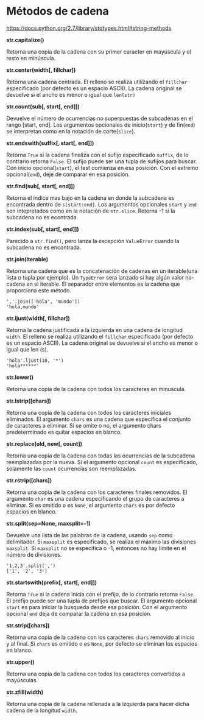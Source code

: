 
# Métodos de cadena
https://docs.python.org/2.7/library/stdtypes.html#string-methods

**str.capitalize()**

Retorna una copia de la cadena con su primer caracter en mayúscula y el resto en minúscula.

**str.center(width[, fillchar])**

Retorna una cadena centrada.
El relleno se realiza utilizando el `fillchar` especificado (por defecto es un espacio ASCII).
La cadena original se devuelve si el ancho es menor o igual que `len(str)`


**str.count(sub[, start[, end]])**

Devuelve el número de ocurrencias no superpuestas de subcadenas en el rango [start, end].
Los argumentos opcionales de inicio(`start`) y de fin(`end`) se interpretan como en la notación de corte(`slice`).

**str.endswith(suffix[, start[, end]])**

Retorna `True` si la cadena finaliza con el sufijo especificado `suffix`, de lo contrario retorna `False`.
El sufijo puede ser una tupla de sufijos para buscar.
Con inicio opcional(`start`), el test comienza en esa posición. Con el extremo opcional(`end`),
deje de comparar en esa posición.

**str.find(sub[, start[, end]])**

Retorna el índice mas bajo en la cadena en donde la subcadena es encontrada dentro de `s[start:end]`.
Los argumentos opcionales `start` y `end` son intepretados como en la notación de `str.slice`. Retorna -1 si la subcadena no es econtrada. 

**str.index(sub[, start[, end]])**

Parecido a `str.find()`, pero lanza la excepción `ValueError` cuando la subcadena no es encontrada.


**str.join(iterable)**

Retorna una cadena que es la concatenación de cadenas en un iterable(una lista o tupla por ejemplo).
Un `TypeError` sera lanzado si hay algún valor no-cadena en el iterable.
El separador entre elementos es la cadena que proporciona este método.
```
','.join(['hola', 'mundo'])
'hola,mundo'
```

**str.ljust(width[, fillchar])**

Retorna la cadena justificada a la izquierda en una cadena de longitud `width`.
El relleno se realiza utilizando el `fillchar` especificado (por defecto es un espacio ASCII).
La cadena original se devuelve si el ancho es menor o igual que len (s).
```
'hola'.ljust(10, '*')
'hola******'
```
**str.lower()**

Retorna una copia de la cadena con todos los caracteres en minuscula.

**str.lstrip([chars])**

Retorna una copia de la cadena con todos los caracteres iniciales eliminados.
El argumento `chars` es una cadena que especifica el conjunto de caracteres a eliminar.
Si se omite o no, el argumento chars predeterminado es quitar espacios en blanco.

**str.replace(old, new[, count])**

Retorna una copia de la cadena con todas las ocurrencias de la subcadena reemplazadas por la nueva. Si el argumento
opcional `count` es especificado, solamente las `count` ocurrencias son reemplazadas.

**str.rstrip([chars])**

Retorna una copia de la cadena con los caracteres finales removidos. El argumento `char` es una cadena especificando el
grupo de caracteres a eliminar. Si es omitido o es `None`, el argumento `chars` es por defecto espacios en blanco.

**str.split(sep=None, maxsplit=-1)**

Devuelve una lista de las palabras de la cadena, usando `sep` como delimitador. Si `maxsplit` es especificado, se realiza el máximo las divisiones `maxsplit`. Si `maxsplit` no se especifica o -1, entonces no hay límite en el número de divisiones.

```
'1,2,3'.split(',')
['1', '2', '3']
```

**str.startswith(prefix[, start[, end]])**

Retorna `True` si la cadena inicia con el prefijo, de lo contrario retorna `False`. El prefijo puede ser una tupla de prefijos que buscar. El argumento opcional `start` es para iniciar la busqueda desde esa posición. Con el argumento opcional `end` deja de comparar la cadena en esa posición.

**str.strip([chars])** 

Retorna una copia de la cadena con los caracteres `chars` removido al inicio y al final. 
Si `chars` es omitido o es `None`, por defecto se eliminan los espacios en blanco.

**str.upper()**

Retorna una copia de la cadena con todos los caracteres convertidos a mayúsculas.

**str.zfill(width)**

Retorna una copia de la cadena rellenada a la izquierda para hacer dicha cadena de la longitud `width`.
